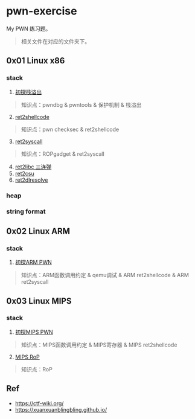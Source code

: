 # pwn-exercise
My PWN 练习题。   
> 相关文件在对应的文件夹下。   
## 0x01 Linux x86

### stack 


1. [初探栈溢出](./linux_x86_stack_overflow/pwn0_stack_overflow/pwn0.md)   
> 知识点：pwndbg & pwntools & 保护机制 & 栈溢出    
2. [ret2shellcode](./linux_x86_stack_overflow/pwn1_ret2shellcode/)
> 知识点：pwn checksec & ret2shellcode   
3. [ret2syscall](./linux_x86_stack_overflow/pwn2_ret2syscall/pwn2.md)   
> 知识点：ROPgadget & ret2syscall
4. [ret2libc 三连弹](./linux_x86_stack_overflow/pwn3_ret2libc/pwn3.md)
5. [ret2csu](./linux_x86_stack_overflow/pwn4_ret2csu/pwn4.md)   
6. [ret2dlresolve](./linux_x86_stack_overflow/pwn5_ret2dlresolve/pwn5.md)

### heap

### string format



## 0x02 Linux ARM

### stack 
1. [初探ARM PWN](./linux_arm_stack/arm_pwn_typo/pwn.md)  
> 知识点：ARM函数调用约定 & qemu调试 & ARM ret2shellcode & ARM ret2syscall

## 0x03 Linux MIPS

### stack 
1. [初探MIPS PWN](./linux_mips_stack/mips_pwn_Mplogin/pwn.md)  
> 知识点：MIPS函数调用约定 & MIPS寄存器 & MIPS ret2shellcode 
2. [MIPS RoP](./linux_mips_stack/mips_pwn_1/pwm.md)   
>知识点：RoP
## Ref
- https://ctf-wiki.org/
- https://xuanxuanblingbling.github.io/

